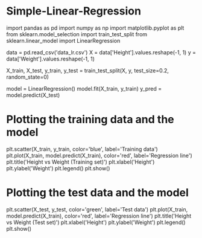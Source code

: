 # Simple-Linear-Regression

import pandas as pd
import numpy as np
import matplotlib.pyplot as plt
from sklearn.model_selection import train_test_split
from sklearn.linear_model import LinearRegression

data = pd.read_csv('data_lr.csv')
X = data['Height'].values.reshape(-1, 1)
y = data['Weight'].values.reshape(-1, 1)

X_train, X_test, y_train, y_test = train_test_split(X, y, test_size=0.2, random_state=0)

model = LinearRegression()
model.fit(X_train, y_train)
y_pred = model.predict(X_test)

# Plotting the training data and the model
plt.scatter(X_train, y_train, color='blue', label='Training data')
plt.plot(X_train, model.predict(X_train), color='red', label='Regression line')
plt.title('Height vs Weight (Training set)')
plt.xlabel('Height')
plt.ylabel('Weight')
plt.legend()
plt.show()

# Plotting the test data and the model
plt.scatter(X_test, y_test, color='green', label='Test data')
plt.plot(X_train, model.predict(X_train), color='red', label='Regression line')
plt.title('Height vs Weight (Test set)')
plt.xlabel('Height')
plt.ylabel('Weight')
plt.legend()
plt.show()
